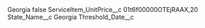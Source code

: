 <?xml version="1.0" encoding="UTF-8"?>
<CustomMetadata xmlns="http://soap.sforce.com/2006/04/metadata" xmlns:xsi="http://www.w3.org/2001/XMLSchema-instance" xmlns:xsd="http://www.w3.org/2001/XMLSchema">
    <label>Georgia</label>
    <protected>false</protected>
    <values>
        <field>ServiceItem_UnitPrice__c</field>
        <value xsi:type="xsd:string">01t6f00000OTEjRAAX,20</value>
    </values>
    <values>
        <field>State_Name__c</field>
        <value xsi:type="xsd:string">Georgia</value>
    </values>
    <values>
        <field>Threshold_Date__c</field>
        <value xsi:nil="true"/>
    </values>
</CustomMetadata>
